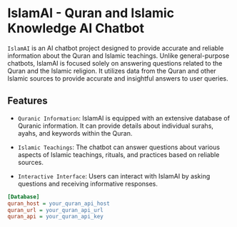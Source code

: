 # IslamAI - Quran and Islamic Knowledge AI Chatbot
`IslamAI` is an AI chatbot project designed to provide accurate and reliable information about the Quran and Islamic teachings. Unlike general-purpose chatbots, IslamAI is focused solely on answering questions related to the Quran and the Islamic religion. It utilizes data from the Quran and other Islamic sources to provide accurate and insightful answers to user queries.

## Features
- `Quranic Information`: IslamAI is equipped with an extensive database of Quranic information. It can provide details about individual surahs, ayahs, and keywords within the Quran.

- `Islamic Teachings`: The chatbot can answer questions about various aspects of Islamic teachings, rituals, and practices based on reliable sources.

- `Interactive Interface`: Users can interact with IslamAI by asking questions and receiving informative responses.

```ini
[Database]
quran_host = your_quran_api_host
quran_url = your_quran_api_url
quran_api = your_quran_api_key
```